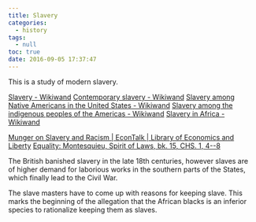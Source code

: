 ```yaml
---
title: Slavery
categories:
  - history
tags:
  - null
toc: true
date: 2016-09-05 17:37:47
---
```


This is a study of modern slavery.

[Slavery - Wikiwand](http://www.wikiwand.com/en/Slavery)
[Contemporary slavery - Wikiwand](https://www.wikiwand.com/en/Contemporary_slavery)
[Slavery among Native Americans in the United States - Wikiwand](https://www.wikiwand.com/en/Slavery_among_Native_Americans_in_the_United_States)
[Slavery among the indigenous peoples of the Americas - Wikiwand](https://www.wikiwand.com/en/Slavery_among_the_indigenous_peoples_of_the_Americas)
[Slavery in Africa - Wikiwand](http://www.wikiwand.com/en/Slavery_in_Africa)

[Munger on Slavery and Racism | EconTalk | Library of Economics and Liberty](http://www.econtalk.org/archives/2016/08/munger_on_slave.html)
[Equality: Montesquieu, Spirit of Laws, bk. 15, CHS. 1, 4--8](http://press-pubs.uchicago.edu/founders/documents/v1ch15s4.html)

The British banished slavery in the late 18th centuries, however slaves are of higher demand for laborious works in the southern parts of the States, which finally lead to the Civil War.

The slave masters have to come up with reasons for keeping slave. This marks the beginning of the allegation that the African blacks is an inferior species to rationalize keeping them as slaves.
